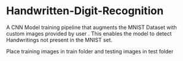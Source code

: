 # Handwritten-Digit-Recognition
A CNN Model training pipeline that augments the MNIST Dataset with custom images provided by user . This enables the model to detect Handwritings not present in the MNIST set.

Place training images in train folder and testing images in test folder
